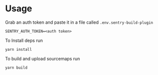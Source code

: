 # Usage

Grab an auth token and paste it in a file called `.env.sentry-build-plugin`

```
SENTRY_AUTH_TOKEN=<auth token>
```

To Install deps run
```
yarn install
```

To build and upload sourcemaps run
```
yarn build
``` 
